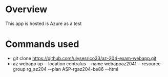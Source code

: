 # Overview

This app is hosted is Azure as a test

# Commands used

- git clone https://github.com/ulysesrico33/az-204-exam-webapp.git
- az webapp up --location centralus --name webappaz2041 --resource-group rg_az204 --plan ASP-rgaz204-be86 --html
